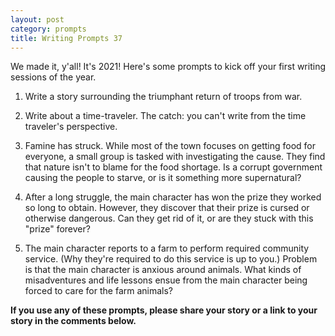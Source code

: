 ```yaml
---
layout: post
category: prompts
title: Writing Prompts 37
---
```


We made it, y'all! It's 2021! Here's some prompts to kick off your first writing sessions of the year.

<!--excerpt-->

1. Write a story surrounding the triumphant return of troops from war.

2. Write about a time-traveler. The catch: you can't write from the time traveler's perspective.

3. Famine has struck. While most of the town focuses on getting food for everyone, a small group is tasked with investigating the cause. They find that nature isn't to blame for the food shortage. Is a corrupt government causing the people to starve, or is it something more supernatural?

4. After a long struggle, the main character has won the prize they worked so long to obtain. However, they discover that their prize is cursed or otherwise dangerous. Can they get rid of it, or are they stuck with this "prize" forever?

5. The main character reports to a farm to perform required community service. (Why they're required to do this service is up to you.) Problem is that the main character is anxious around animals. What kinds of misadventures and life lessons ensue from the main character being forced to care for the farm animals?

**If you use any of these prompts, please share your story or a link to your story in the comments below.**
